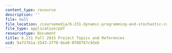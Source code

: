 ```yaml
---
content_type: resource
description: ''
file: null
file_location: /coursemedia/6-231-dynamic-programming-and-stochastic-control-fall-2015/9a737b1a25432f709ea00760767c92eb_MIT6_231F15_References.pdf
file_type: application/pdf
resourcetype: Document
title: 6.231 Fall 2015 Project Topics and References
uid: 9a737b1a-2543-2f70-9ea0-0760767c92eb
---
```

